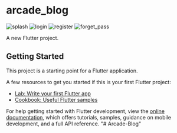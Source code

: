 # arcade_blog
<img src="assets/readme_images/image.png" alt="splash"/>
<img src="assets/readme_images/image1.png" alt="login"/>
<img src="assets/readme_images/image2.png" alt="register"/>
<img src="assets/readme_images/image3.png" alt="forget_pass"/>


A new Flutter project.

## Getting Started

This project is a starting point for a Flutter application.

A few resources to get you started if this is your first Flutter project:

- [Lab: Write your first Flutter app](https://docs.flutter.dev/get-started/codelab)
- [Cookbook: Useful Flutter samples](https://docs.flutter.dev/cookbook)

For help getting started with Flutter development, view the
[online documentation](https://docs.flutter.dev/), which offers tutorials,
samples, guidance on mobile development, and a full API reference.
"# Arcade-Blog" 

